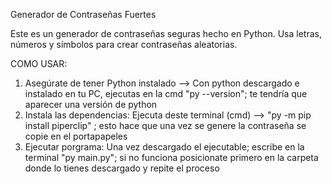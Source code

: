Generador de Contraseñas Fuertes

Este es un generador de contraseñas seguras hecho en Python. Usa letras, números y símbolos para crear contraseñas aleatorias.

COMO USAR:

1. Asegúrate de tener Python instalado --> Con python descargado e instalado en tu PC, ejecutas en la cmd "py --version"; te tendría que aparecer una versión de python
2. Instala las dependencias: Ejecuta deste terminal (cmd) --> "py -m pip install piperclip" ; esto hace que una vez se genere la contraseña se copie en el portapapeles
3. Ejecutar porgrama: Una vez descargado el ejecutable; escribe en la terminal "py main.py"; si no funciona posicionate primero en la carpeta donde lo tienes descargado y repite el proceso
